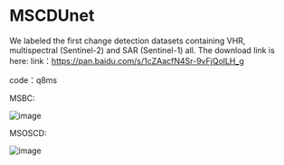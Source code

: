# MSCDUnet
We labeled the first change detection datasets containing VHR, multispectral (Sentinel-2) and SAR (Sentinel-1) all.
The download link is here:
link：https://pan.baidu.com/s/1cZAacfN4Sr-9vFjQolLH_g 

code：q8ms 

MSBC:

![image](https://user-images.githubusercontent.com/93966845/172000043-96ef4dd5-c1b6-472b-83ca-2cae9cb953b3.png)

MSOSCD:

![image](https://user-images.githubusercontent.com/93966845/172000053-c7b7d9a2-bdc5-4f77-8963-1dee9cee40a9.png)
